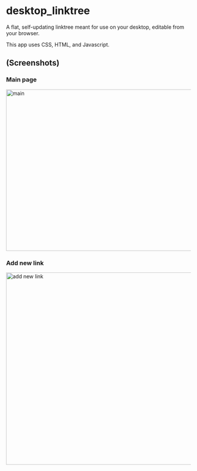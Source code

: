 # desktop_linktree
A flat, self-updating linktree meant for use on your desktop, editable from your browser.

This app uses CSS, HTML, and Javascript.

## (Screenshots)

### Main page
<img width="754" height="441" alt="main" src="https://github.com/user-attachments/assets/d125db27-52cc-4b0a-aa04-3300e3887e2b" />

### Add new link 
<img width="617" height="525" alt="add new link" src="https://github.com/user-attachments/assets/5cc670a7-5569-4f90-bfdc-237dd2204704" />

